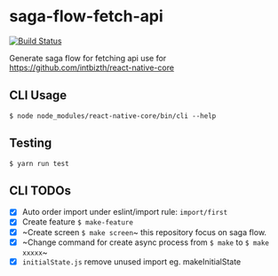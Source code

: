 # saga-flow-fetch-api 
[![Build Status](https://travis-ci.org/phakpoom/saga-flow-fetch-api.svg?branch=master)](https://travis-ci.org/phakpoom/saga-flow-fetch-api)

  Generate saga flow for fetching api use for https://github.com/intbizth/react-native-core

## CLI Usage
`$ node node_modules/react-native-core/bin/cli --help`

## Testing
`$ yarn run test`

## CLI TODOs
- [x] Auto order import under eslint/import rule: `import/first`
- [x] Create feature `$ make-feature`
- [x] ~Create screen `$ make screen`~ this repository focus on saga flow.
- [x] ~Change command for create async process from `$ make` to `$ make xxxxx`~
- [x] `initialState.js` remove unused import eg. makeInitialState

